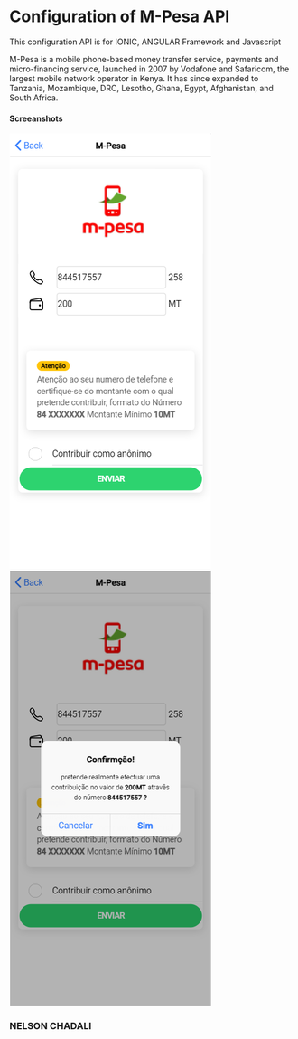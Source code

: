 # Configuration of M-Pesa API

This configuration API is for IONIC, ANGULAR Framework and Javascript

M-Pesa is a mobile phone-based money transfer service, payments and micro-financing service, launched in 2007 by Vodafone and Safaricom, the largest mobile network operator in Kenya. It has since expanded to Tanzania, Mozambique, DRC, Lesotho, Ghana, Egypt, Afghanistan, and South Africa.

#### Screeanshots

![screensht](https://github.com/NelsonChad/angular-javascript-ionic-mpesa/blob/main/screens/mpesa.png) ![screensht](https://github.com/NelsonChad/angular-javascript-ionic-mpesa/blob/main/screens/mpesa2.png)


### NELSON CHADALI